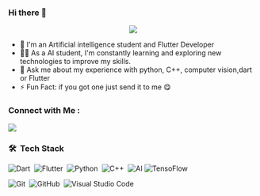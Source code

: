 ### Hi there 👋

<!--
**Maggy-Morris/Maggy-Morris** is a ✨ _special_ ✨ repository because its `README.md` (this file) appears on your GitHub profile.

<img width="250" align="right" src="https://c.tenor.com/_DOBjnGspYAAAAAM/code-coding.gif">

<h3 align="center">
  Welcome Maggy Morris's profile!
  <img src="https://media.giphy.com/media/hvRJCLFzcasrR4ia7z/giphy.gif" width="28">
</h3>

<!-- Typing SVG by DenverCoder1 - https://github.com/DenverCoder1/readme-typing-svg -->
<p align="center">
  <a href="https://github.com/DenverCoder1/readme-typing-svg"><img src="https://readme-typing-svg.herokuapp.com/?lines=Flutter%20Developer;Always%20learning%20new%20things&font=Fira%20Code&center=true&width=440&height=45&color=f75c7e&vCenter=true&size=22"></a>
</p> 

- 🏢 I'm an Artificial intelligence student and Flutter Developer 
- 👨‍💻 As a AI student, I'm constantly learning and exploring new technologies to improve my skills.
- 💬 Ask me about my experience with python, C++, computer vision,dart or Flutter
- ⚡ Fun Fact: if you got one just send it to me 😋


### Connect with Me :

<a href="https://www.linkedin.com/in/maggy-morris-5ab786190" target="_blank"><img src="https://img.shields.io/badge/-Maggy%20Morris-0077B5?style=for-the-badge&logo=Linkedin&logoColor=white"/></a>

### 🛠 &nbsp;Tech Stack
![Dart](https://img.shields.io/badge/-Dart-05122A?style=flat&logo=dart)&nbsp;
![Flutter](https://img.shields.io/badge/-Flutter-05122A?style=flat&logo=flutter&logoColor=563D7C)&nbsp;
![Python](https://img.shields.io/badge/-Python%20-05122A?style=flat&logo=python)&nbsp;
![C++](https://img.shields.io/badge/-C++-05122A?style=flat&logo=C++&logoColor=1572B6)&nbsp;
![AI](https://img.shields.io/badge/-AI-05122A?style=flat&logo=ai)
![TensoFlow](https://img.shields.io/badge/-TensorFlow-05122A?style=flat&logo=TensoFlow)

![Git](https://img.shields.io/badge/-Git-05122A?style=flat&logo=git)&nbsp;
![GitHub](https://img.shields.io/badge/-GitHub-05122A?style=flat&logo=github)&nbsp;
![Visual Studio Code](https://img.shields.io/badge/-Visual%20Studio%20Code-05122A?style=flat&logo=visual-studio-code&logoColor=007ACC)&nbsp;



